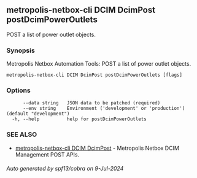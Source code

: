 ## metropolis-netbox-cli DCIM DcimPost postDcimPowerOutlets

POST a list of power outlet objects.

### Synopsis


Metropolis Netbox Automation Tools:
  POST a list of power outlet objects.

```
metropolis-netbox-cli DCIM DcimPost postDcimPowerOutlets [flags]
```

### Options

```
      --data string   JSON data to be patched (required)
      --env string    Environment ('development' or 'production') (default "development")
  -h, --help          help for postDcimPowerOutlets
```

### SEE ALSO

* [metropolis-netbox-cli DCIM DcimPost]()	 - Metropolis Netbox DCIM Management POST APIs.

###### Auto generated by spf13/cobra on 9-Jul-2024
